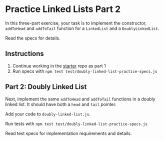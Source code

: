 # Practice Linked Lists Part 2

In this three-part exercise, your task is to implement the constructor,
`addToHead` and `addToTail` function for a `LinkedList` and a
`DoublyLinkedList`.

Read the specs for details.

## Instructions

1. Continue working in the [starter] repo as part 1
2. Run specs with `npm test test/doubly-linked-list-practice-specs.js`

## Part 2: Doubly Linked List

Next, implement the same `addToHead` and `addToTail` functions in a doubly
linked list. It should have both a `head` and `tail` pointer.

Add your code to `doubly-linked-list.js`.

Run tests with `npm test test/doubly-linked-list-practice-specs.js`

Read test specs for implementation requirements and details.


[starter]: https://github.com/appacademy/practice-for-week-05-linked-list-practice